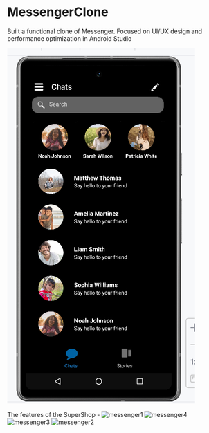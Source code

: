 # MessengerClone
Built a functional clone of Messenger. Focused on UI/UX design and performance optimization in Android Studio

![SuperShop](https://github.com/arfin0707/MessengerClone/blob/main/messenger1.png)


The features of the SuperShop -
<img width="217" alt="messenger1" src="https://github.com/user-attachments/assets/c17d4f8b-dc9e-4ccc-bdfd-decdb89858cd" />
<img width="186" alt="messenger4" src="https://github.com/user-attachments/assets/729eece7-4a21-411c-a136-572b45401cf1" />
<img width="218" alt="messenger3" src="https://github.com/user-attachments/assets/fb329b3e-249f-45be-9ef6-7698936bcd88" />
<img width="217" alt="messenger2" src="https://github.com/user-attachments/assets/b2ee1729-802a-4ab0-bcf3-ee5825367564" />
